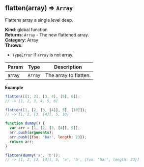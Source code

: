 <a name="flatten"></a>

## flatten(array) ⇒ <code>Array</code>
Flattens array a single level deep.

**Kind**: global function  
**Returns**: <code>Array</code> - The new flattened array.  
**Category**: Array  
**Throws**:

- <code>TypeError</code> If `array` is not array.


| Param | Type | Description |
| --- | --- | --- |
| array | <code>Array</code> | The array to flatten. |

**Example**  
```js
flatten([[1, 2], [3, 4], [5], 6]);
// -> [1, 2, 3, 4, 5, 6]

flatten([1, [2, [3, [4]], 5], [10]]);
// -> [1, 2, [3, [4]], 5, 10]

function dummy() {
  var arr = [1, [2, [3, [4]], 5]];
  arr.push(arguments);
  arr.push({foo: 'bar', length: 23});
  return arr;
}

flatten(dummy('a', 'b'));
// -> [1, 2, [3, [4]], 5, 'a', 'b', {foo: 'bar', length: 23}]
```
